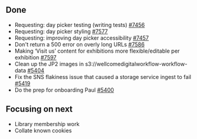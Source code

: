 ## Done
-	Requesting: day picker testing (writing tests) [#7456](https://github.com/wellcomecollection/wellcomecollection.org/issues/7456)
-	Requesting: day picker styling [#7577](https://github.com/wellcomecollection/wellcomecollection.org/issues/7577)
-	Requesting: improving day picker accessibility [#7457](https://github.com/wellcomecollection/wellcomecollection.org/issues/7457)
-	Don't return a 500 error on overly long URLs [#7586](https://github.com/wellcomecollection/wellcomecollection.org/issues/7586)
-	Making ‘Visit us’ content for exhibitions more flexible/editable per exhibition [#7597](https://github.com/wellcomecollection/wellcomecollection.org/issues/7597)
-	Clean up the JP2 images in s3://wellcomedigitalworkflow-workflow-data [#5404](https://github.com/wellcomecollection/platform/issues/5404)
-	Fix the SNS flakiness issue that caused a storage service ingest to fail [#5419](https://github.com/wellcomecollection/platform/issues/5419)
-	Do the prep for onboarding Paul [#5400](https://github.com/wellcomecollection/platform/issues/5400)


## Focusing on next
- Library membership work
- Collate known cookies
